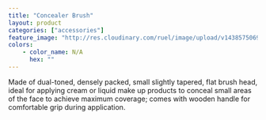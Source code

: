 ```yaml
---
title: "Concealer Brush"
layout: product
categories: ["accessories"]
feature_image: "http://res.cloudinary.com/ruel/image/upload/v1438575069/fs/concealerBrush.jpg"
colors:
    - color_name: N/A
      hex: ""
---
```

Made of dual-toned, densely packed, small slightly tapered, flat brush head, ideal for applying cream or liquid make up products to conceal small areas of the face to achieve maximum coverage; comes with wooden handle for comfortable grip during application.